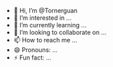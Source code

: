 - 👋 Hi, I’m @Tornerguan
- 👀 I’m interested in ...
- 🌱 I’m currently learning ...
- 💞️ I’m looking to collaborate on ...
- 📫 How to reach me ...
- 😄 Pronouns: ...
- ⚡ Fun fact: ...

<!---
Tornerguan/Tornerguan is a ✨ special ✨ repository because its `README.md` (this file) appears on your GitHub profile.
You can click the Preview link to take a look at your changes.
--->

